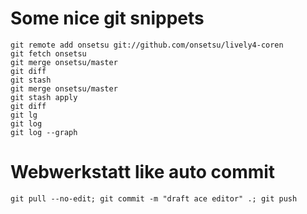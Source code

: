 

# Some nice git snippets

	git remote add onsetsu git://github.com/onsetsu/lively4-coren
	git fetch onsetsu 
	git merge onsetsu/master 
	git diff
	git stash
	git merge onsetsu/master 
	git stash apply
	git diff
	git lg
	git log
	git log --graph

# Webwerkstatt like auto commit

	git pull --no-edit; git commit -m "draft ace editor" .; git push
